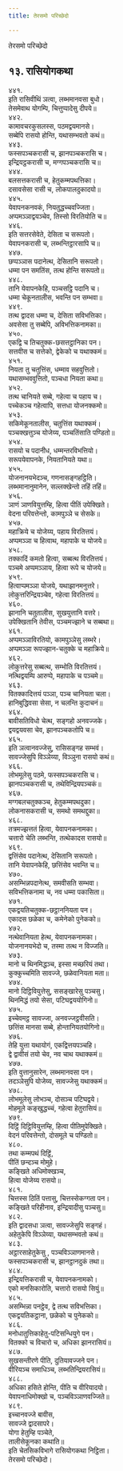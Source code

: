 ```yaml
---
title: तेरसमो परिच्छेदो

---
```

तेरसमो परिच्छेदो  


## १३. रासियोगकथा

४४१.  
इति रासिवीथिं ञत्वा, लब्भमानवसा बुधो।  
तेसमेवाथ योगम्पि, चित्तुप्पादेसु दीपये॥  
४४२.  
कामावचरकुसलस्स, पठमद्वयमानसे।  
सब्बेपि रासयो होन्ति, यथासम्भवतो कथं॥  
४४३.  
फस्सपञ्चकरासी च, झानपञ्चकरासि च।  
इन्द्रियट्ठकरासी च, मग्गपञ्चकरासि च॥  
४४४.  
बलसत्तकरासी च, हेतुकम्मपथत्तिका।  
दसावसेसा रासी च, लोकपालदुकादयो॥  
४४५.  
येवापनकनवकं, नियतुद्धच्चवज्जिता।  
अप्पमञ्ञाद्वयञ्चेव, तिस्सो विरतियोति च॥  
४४६.  
इति सत्तरसेवेते, देसिता च सरूपतो।  
येवापनकरासी च, लब्भन्तिट्ठारसापि च॥  
४४७.  
छप्पञ्ञास पदानेत्थ, देसितानि सरूपतो।  
धम्मा पन समतिंस, तत्थ होन्ति सरूपतो॥  
४४८.  
तानि येवापनकेहि, पञ्चसट्ठि पदानि च।  
धम्मा चेकूनतालीस, भवन्ति पन सम्भवा॥  
४४९.  
तत्थ द्वादस धम्मा च, देसिता सविभत्तिका।  
अवसेसा तु सब्बेपि, अविभत्तिकनामका॥  
४५०.  
एकद्वि च तिचतुक्क-छसत्तट्ठानिका पन।  
सत्तवीस च सत्तेको, द्वेकेको च यथाक्कमं॥  
४५१.  
नियता तु चतुत्तिंस, धम्माव सहवुत्तितो।  
यथासम्भववुत्तितो, पञ्चधा नियता कथा॥  
४५२.  
तत्थ चानियते सब्बे, गहेत्वा च पहाय च।  
पच्चेकञ्च गहेत्वापि, सत्तधा योजनक्कमो॥  
४५३.  
सकिमेकूनतालीस, चतुत्तिंस यथाक्कमं।  
पञ्चक्खत्तुञ्च योजेय्य, पञ्चतिंसाति पण्डितो॥  
४५४.  
रासयो च पदानीध, धम्मन्तरविभत्तियो।  
सरूपयेवापनके, नियतानियते यथा॥  
४५५.  
योजनानयभेदञ्च, गणनासङ्गहट्ठिति।  
लब्भमानानुमानेन, सल्लक्खेन्तो तहिं तहिं॥  
४५६.  
ञाणं ञाणवियुत्तम्हि, हित्वा पीतिं उपेक्खिते।  
वेदना परिवत्तेन्तो, कामपुञ्ञे च सेसके॥  
४५७.  
महाक्रिये च योजेय्य, पहाय विरतित्तयं।  
अप्पमञ्ञा च हित्वाथ, महापाके च योजये॥  
४५८.  
तक्कादिं कमतो हित्वा, सब्बत्थ विरतित्तयं।  
पञ्चमे अप्पमञ्ञाय, हित्वा रूपे च योजये॥  
४५९.  
हित्वाप्पमञ्ञा योजये, यथाझानमनुत्तरे।  
लोकुत्तरिन्द्रियञ्चेव, गहेत्वा विरतित्तयं॥  
४६०.  
झानानि चतुतालीस, सुखयुत्तानि वत्तरे।  
उपेक्खितानि तेवीस, पञ्चमज्झाने च सब्बथा॥  
४६१.  
अप्पमञ्ञाविरतियो, कामपुञ्ञेसु लब्भरे।  
अप्पमञ्ञा रूपज्झान-चतुक्के च महाक्रिये॥  
४६२.  
लोकुत्तरेसु सब्बत्थ, सम्भोति विरतित्तयं।  
नत्थिद्वयम्पि आरुप्पे, महापाके च पञ्चमे॥  
४६३.  
वितक्कादित्तयं पञ्ञा, पञ्च चानियता चला।  
हानिबुद्धिवसा सेसा, न चलन्ति कुदाचनं॥  
४६४.  
बावीसतिविधो चेत्थ, सङ्गहो अनवज्जके।  
द्वयद्वयवसा चेव, झानपञ्चकतोपि च॥  
४६५.  
इति ञत्वानवज्जेसु, रासिसङ्गह सम्भवं।  
सावज्जेसुपि विञ्ञेय्या, विञ्ञुना रासयो कथं॥  
४६६.  
लोभमूलेसु पठमे, फस्सपञ्चकरासि च।  
झानपञ्चकरासी च, तथेविन्द्रियपञ्चकं॥  
४६७.  
मग्गबलचतुक्कञ्च, हेतुकम्मपथदुका।  
लोकनासकरासी च, समथो समथद्दुका॥  
४६८.  
तत्रमज्झत्ततं हित्वा, येवापनकनामका।  
चत्तारो चेति लब्भन्ति, तत्थेकादस रासयो॥  
४६९.  
द्वत्तिंसेव पदानेत्थ, देसितानि सरूपतो।  
तानि येवापनकेहि, छत्तिंसेव भवन्ति च॥  
४७०.  
असम्भिन्नपदानेत्थ, समवीसति सम्भवा।  
सविभत्तिकनामा च, नव धम्मा पकासिता॥  
४७१.  
एकद्वयतिचतुक्क-छट्ठाननियता पन।  
एकादस छळेका च, कमेनेको पुनेकको॥  
४७२.  
नत्थेवानियता हेत्थ, येवापनकनामका।  
योजनानयभेदो च, तस्मा तत्थ न विज्जति॥  
४७३.  
मानो च थिनमिद्धञ्च, इस्सा मच्छरियं तथा।  
कुक्कुच्चमिति सावज्जे, छळेवानियता मता॥  
४७४.  
मानो दिट्ठिवियुत्तेसु, ससङ्खारेसु पञ्चसु।  
थिनमिद्धं तयो सेसा, पटिघद्वययोगिनो॥  
४७५.  
इच्चेवमट्ठ सावज्जा, अनवज्जट्ठवीसति।  
छत्तिंस मानसा सब्बे, होन्तानियतयोगिनो॥  
४७६.  
तेहि युत्ता यथायोगं, एकद्वित्तयपञ्चहि।  
द्वे द्वावीसं तयो चेव, नव चाथ यथाक्कमं॥  
४७७.  
इति वुत्तानुसारेन, लब्भमानवसा पन।  
तदञ्ञेसुपि योजेय्य, सावज्जेसु यथाक्कमं॥  
४७८.  
लोभमूलेसु लोभञ्च, दोसञ्च पटिघद्वये।  
मोहमूले कङ्खुद्धच्चं, गहेत्वा हेतुरासियं॥  
४७९.  
दिट्ठिं दिट्ठिवियुत्तम्हि, हित्वा पीतिमुपेक्खिते।  
वेदनं परिवत्तेन्तो, दोसमूले च पण्डितो॥  
४८०.  
तथा कम्मपथं दिट्ठिं,  
पीतिं छन्दञ्च मोमुहे।  
कङ्खिते अधिमोक्खञ्च,  
हित्वा योजेय्य रासयो॥  
४८१.  
चित्तस्स ठितिं पत्तासु, चित्तस्सेकग्गता पन।  
कङ्खिते परिहीनाव, इन्द्रियादीसु पञ्चसु॥  
४८२.  
इति द्वादसधा ञत्वा, सावज्जेसुपि सङ्गहं।  
अहेतुकेपि विञ्ञेय्या, यथासम्भवतो कथं॥  
४८३.  
अट्ठारसाहेतुकेसु , पञ्चविञ्ञाणमानसे।  
फस्सपञ्चकरासी च, झानट्ठानदुकं तथा॥  
४८४.  
इन्द्रियत्तिकरासी च, येवापनकनामको।  
एको मनसिकारोति, चत्तारो रासयो सियुं॥  
४८५.  
असम्भिन्ना पनट्ठेव, द्वे तत्थ सविभत्तिका।  
एकद्वयतिकट्ठाना, छळेको च पुनेकको॥  
४८६.  
मनोधातुत्तिकाहेतु-पटिसन्धियुगे पन।  
वितक्को च विचारो च, अधिका झानरासियं॥  
४८७.  
सुखसन्तीरणे पीति, दुतियावज्जने पन।  
वीरियञ्च समाधिञ्च, लब्भतिन्द्रियरासियं॥  
४८८.  
अधिका हसिते होन्ति, पीति च वीरियादयो।  
येवापनाधिमोक्खो च, पञ्चविञ्ञाणवज्जिते॥  
४८९.  
इच्चानवज्जे बावीस,  
सावज्जे द्वादसापरे।  
योगा हेतुम्हि पञ्चेते,  
तालीसेकूनका कथाति॥  
इति चेतसिकविभागे रासियोगकथा निट्ठिता।  
तेरसमो परिच्छेदो।  